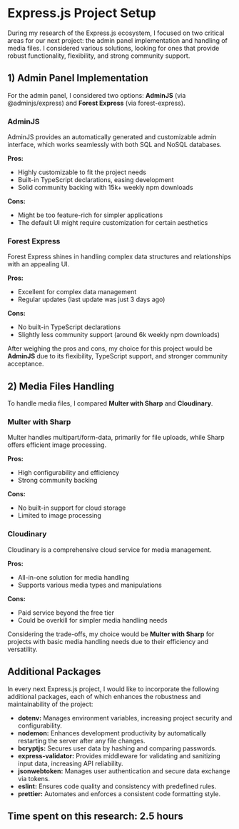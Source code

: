 # Express.js Project Setup

During my research of the Express.js ecosystem, I focused on two critical areas for our next project: the admin panel implementation and handling of media files. I considered various solutions, looking for ones that provide robust functionality, flexibility, and strong community support.

## 1) Admin Panel Implementation

For the admin panel, I considered two options: **AdminJS** (via @adminjs/express) and **Forest Express** (via forest-express).

### AdminJS

AdminJS provides an automatically generated and customizable admin interface, which works seamlessly with both SQL and NoSQL databases.

**Pros:**

- Highly customizable to fit the project needs
- Built-in TypeScript declarations, easing development
- Solid community backing with 15k+ weekly npm downloads

**Cons:**

- Might be too feature-rich for simpler applications
- The default UI might require customization for certain aesthetics

### Forest Express

Forest Express shines in handling complex data structures and relationships with an appealing UI.

**Pros:**

- Excellent for complex data management
- Regular updates (last update was just 3 days ago)

**Cons:**

- No built-in TypeScript declarations
- Slightly less community support (around 6k weekly npm downloads)

After weighing the pros and cons, my choice for this project would be **AdminJS** due to its flexibility, TypeScript support, and stronger community acceptance.

## 2) Media Files Handling

To handle media files, I compared **Multer with Sharp** and **Cloudinary**.

### Multer with Sharp

Multer handles multipart/form-data, primarily for file uploads, while Sharp offers efficient image processing.

**Pros:**

- High configurability and efficiency
- Strong community backing

**Cons:**

- No built-in support for cloud storage
- Limited to image processing

### Cloudinary

Cloudinary is a comprehensive cloud service for media management.

**Pros:**

- All-in-one solution for media handling
- Supports various media types and manipulations

**Cons:**

- Paid service beyond the free tier
- Could be overkill for simpler media handling needs

Considering the trade-offs, my choice would be **Multer with Sharp** for projects with basic media handling needs due to their efficiency and versatility.

## Additional Packages

In every next Express.js project, I would like to incorporate the following additional packages, each of which enhances the robustness and maintainability of the project:

- **dotenv:** Manages environment variables, increasing project security and configurability.
- **nodemon:** Enhances development productivity by automatically restarting the server after any file changes.
- **bcryptjs:** Secures user data by hashing and comparing passwords.
- **express-validator:** Provides middleware for validating and sanitizing input data, increasing API reliability.
- **jsonwebtoken:** Manages user authentication and secure data exchange via tokens.
- **eslint:** Ensures code quality and consistency with predefined rules.
- **prettier:** Automates and enforces a consistent code formatting style.

## Time spent on this research: 2.5 hours
